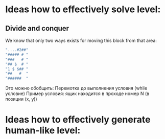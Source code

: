 # Ideas how to effectively solve level:
## Divide and conquer
We know that only two ways exists for moving this block from that area:
```cpp
"....#2##"
"##### # "
"###   # "
"## $  # "
"1 $ $## "
"##   #  "
"######  "
```
Это можно обобщить:
Перемотка до выполнения условия (while условие)
Пример условия: ящик находится в проходе номер N (в позиции (x, y))

# Ideas how to effectively generate human-like level:
